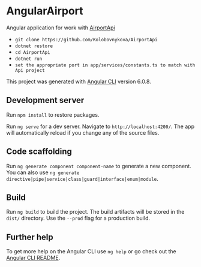 # AngularAirport
Angular application for work with [AirportApi](https://github.com/Kolobovnykova/AirportApi)

* ``` git clone https://github.com/Kolobovnykova/AirportApi ```
* ``` dotnet restore ```
* ``` cd AirportApi ```
* ``` dotnet run ```
* ``` set the appropriate port in app/services/constants.ts to match with Api project ```

This project was generated with [Angular CLI](https://github.com/angular/angular-cli) version 6.0.8.

## Development server

Run `npm install` to restore packages.

Run `ng serve` for a dev server. Navigate to `http://localhost:4200/`. The app will automatically reload if you change any of the source files.

## Code scaffolding

Run `ng generate component component-name` to generate a new component. You can also use `ng generate directive|pipe|service|class|guard|interface|enum|module`.

## Build

Run `ng build` to build the project. The build artifacts will be stored in the `dist/` directory. Use the `--prod` flag for a production build.

## Further help

To get more help on the Angular CLI use `ng help` or go check out the [Angular CLI README](https://github.com/angular/angular-cli/blob/master/README.md).
